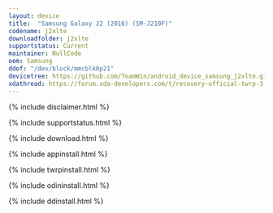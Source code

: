 ```yaml
---
layout: device
title:  "Samsung Galaxy J2 (2016) (SM-J210F)"
codename: j2xlte
downloadfolder: j2xlte
supportstatus: Current
maintainer: NullCode
oem: Samsung
ddof: "/dev/block/mmcblk0p21"
devicetree: https://github.com/TeamWin/android_device_samsung_j2xlte.git
xdathread: https://forum.xda-developers.com/t/recovery-official-twrp-3-5-0-0-for-samsung-galaxy-j2-2016-j2xlte.4224479/
---
```


{% include disclaimer.html %}

{% include supportstatus.html %}

{% include download.html %}

{% include appinstall.html %}

{% include twrpinstall.html %}

{% include odininstall.html %}

{% include ddinstall.html %}

